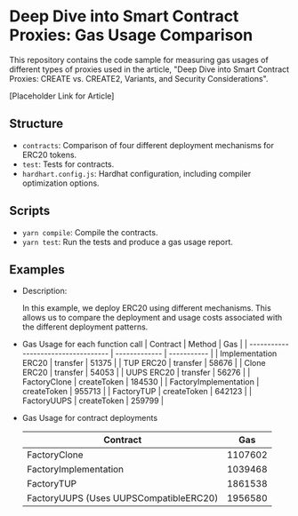 # Deep Dive into Smart Contract Proxies: Gas Usage Comparison

This repository contains the code sample for measuring gas usages of different types of proxies used in the article, "Deep Dive into Smart Contract Proxies: CREATE vs. CREATE2, Variants, and Security Considerations".

[Placeholder Link for Article]

## Structure

- `contracts`: Comparison of four different deployment mechanisms for ERC20 tokens.
- `test`: Tests for contracts.
- `hardhart.config.js`: Hardhat configuration, including compiler optimization options.

## Scripts

- `yarn compile`: Compile the contracts.
- `yarn test`: Run the tests and produce a gas usage report.

## Examples
  - Description:

    In this example, we deploy ERC20 using different mechanisms. This allows us to compare the deployment and usage costs associated with the different deployment patterns.

  - Gas Usage for each function call
    |  Contract                           |  Method       |  Gas        |
    | ----------------------------------- | ------------- | ----------- |
    |  Implementation ERC20               |  transfer     |      51375  |
    |  TUP ERC20                          |  transfer     |      58676  |
    |  Clone ERC20                        |  transfer     |      54053  |
    |  UUPS ERC20                         |  transfer     |      56276  |
    |  FactoryClone                       |  createToken  |     184530  |
    |  FactoryImplementation              |  createToken  |     955713  |
    |  FactoryTUP                         |  createToken  |     642123  |
    |  FactoryUUPS                        |  createToken  |     259799  |


  - Gas Usage for contract deployments

    | Contract                                            |  Gas        |
    | --------------------------------------------------- | ----------  |
    | FactoryClone                                        |    1107602  |
    | FactoryImplementation                               |    1039468  |
    | FactoryTUP                                          |    1861538  |
    | FactoryUUPS (Uses UUPSCompatibleERC20)              |    1956580  |
